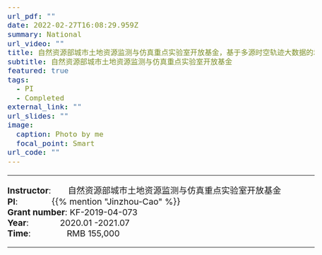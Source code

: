 ```yaml
---
url_pdf: ""
date: 2022-02-27T16:08:29.959Z
summary: National
url_video: ""
title: 自然资源部城市土地资源监测与仿真重点实验室开放基金，基于多源时空轨迹大数据的城市出行模式与空间结构适配性评估，15.5万
subtitle: 自然资源部城市土地资源监测与仿真重点实验室开放基金
featured: true
tags:
  - PI
  - Completed
external_link: ""
url_slides: ""
image:
  caption: Photo by me
  focal_point: Smart
url_code: ""
---
```


<style type="text/css">
  /* Whole document: */
  body{
    font-size: 14.5pt;
  }
  /* Headers */
  h1,h2,h3,h4,h5,h6{
    font-size: 20pt;
    }
</style>

-----
**Instructor**:       自然资源部城市土地资源监测与仿真重点实验室开放基金                 <br>
**PI**:              {{% mention "Jinzhou-Cao" %}}                 <br>
**Grant number**: KF-2019-04-073             <br>
**Year**:             2020.01 -2021.07  <br>
**Time**:               RMB 155,000                        

-----
